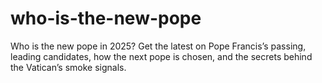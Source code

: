 # who-is-the-new-pope
Who is the new pope in 2025? Get the latest on Pope Francis’s passing, leading candidates, how the next pope is chosen, and the secrets behind the Vatican’s smoke signals.
